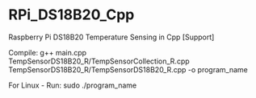 # RPi_DS18B20_Cpp
Raspberry Pi DS18B20 Temperature Sensing in Cpp [Support]

Compile:
g++ main.cpp TempSensorDS18B20_R/TempSensorCollection_R.cpp TempSensorDS18B20_R/TempSensorDS18B20_R.cpp -o program_name

For Linux - Run:
sudo ./program_name
